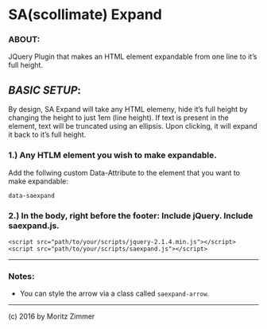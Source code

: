 # SA(scollimate) Expand

### ABOUT:

JQuery Plugin that makes an HTML element expandable from one line to it’s full height.

## _BASIC SETUP_:
By design, SA Expand will take any HTML elemeny, hide it’s full height by changing the height to just 1em (line height). If text is present in the element, text will be truncated using an ellipsis. Upon clicking, it will expand it back to it’s full height.

### 1.) Any HTLM element you wish to make expandable.

Add the follwing custom Data-Attribute to the element that you want to make expandable:

    data-saexpand
    
### 2.) In the body, right before the footer: Include jQuery. Include saexpand.js.

    <script src="path/to/your/scripts/jquery-2.1.4.min.js"></script>
    <script src="path/to/your/scripts/saexpand.js"></script>

---

### Notes:

* You can style the arrow via a class called `saexpand-arrow`. 

---

(c) 2016 by Moritz Zimmer



